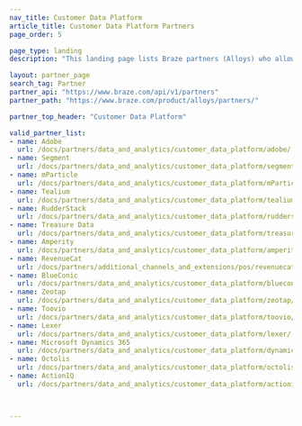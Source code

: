 ```yaml
---
nav_title: Customer Data Platform
article_title: Customer Data Platform Partners
page_order: 5

page_type: landing
description: "This landing page lists Braze partners (Alloys) who allow you to sync data between applications to use in your messaging campaigns."

layout: partner_page
search_tag: Partner
partner_api: "https://www.braze.com/api/v1/partners"
partner_path: "https://www.braze.com/product/alloys/partners/"

partner_top_header: "Customer Data Platform"

valid_partner_list:
- name: Adobe
  url: /docs/partners/data_and_analytics/customer_data_platform/adobe/
- name: Segment
  url: /docs/partners/data_and_analytics/customer_data_platform/segment/
- name: mParticle
  url: /docs/partners/data_and_analytics/customer_data_platform/mParticle/mparticle_for_currents/
- name: Tealium
  url: /docs/partners/data_and_analytics/customer_data_platform/tealium/
- name: RudderStack
  url: /docs/partners/data_and_analytics/customer_data_platform/rudderstack/
- name: Treasure Data
  url: /docs/partners/data_and_analytics/customer_data_platform/treasure_data/
- name: Amperity
  url: /docs/partners/data_and_analytics/customer_data_platform/amperity/
- name: RevenueCat
  url: /docs/partners/additional_channels_and_extensions/pos/revenuecat/
- name: BlueConic
  url: /docs/partners/data_and_analytics/customer_data_platform/blueconic/
- name: Zeotap
  url: /docs/partners/data_and_analytics/customer_data_platform/zeotap/
- name: Toovio
  url: /docs/partners/data_and_analytics/customer_data_platform/toovio/
- name: Lexer
  url: /docs/partners/data_and_analytics/customer_data_platform/lexer/
- name: Microsoft Dynamics 365
  url: /docs/partners/data_and_analytics/customer_data_platform/dynamics_365_customer_insights/
- name: Octolis
  url: /docs/partners/data_and_analytics/customer_data_platform/octolis/
- name: ActionIQ
  url: /docs/partners/data_and_analytics/customer_data_platform/actioniq/



---
```

